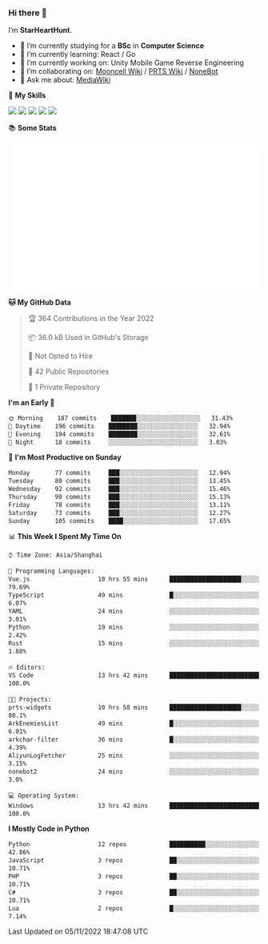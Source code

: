 ### Hi there 👋

I’m **StarHeartHunt**.

- 🏫 I’m currently studying for a **BSc** in **Computer Science**
- 🌱 I’m currently learning: React / Go
- 🔭 I’m currently working on: Unity Mobile Game Reverse Engineering
- 👯 I’m collaborating on: [Mooncell Wiki](https://fgo.wiki/) / [PRTS Wiki](http://prts.wiki/) / [NoneBot](https://github.com/nonebot)
- 💬 Ask me about: [MediaWiki](https://www.mediawiki.org)

🌟 **My Skills**

![](https://img.shields.io/badge/-Python-3e74a2?style=flat-square&logo=Python&logoColor=fff)
![](https://img.shields.io/badge/-Vue-4fc08d?style=flat-square&logo=vue.js&logoColor=fff)
![](https://img.shields.io/badge/-Node.js-339933?style=flat-square&logo=node.js&logoColor=fff)
![](https://img.shields.io/badge/-Linux-000000?style=flat-square&logo=Linux&logoColor=fff)
![](https://img.shields.io/badge/-Dotnet-512bd4?style=flat-square&logo=.net&logoColor=fff)

📚 **Some Stats**

![](https://github.com/StarHeartHunt/github-stats/blob/master/generated/overview.svg)

<!--START_SECTION:waka-->
**🐱 My GitHub Data** 

> 🏆 364 Contributions in the Year 2022
 > 
> 📦 36.0 kB Used in GitHub's Storage 
 > 
> 🚫 Not Opted to Hire
 > 
> 📜 42 Public Repositories 
 > 
> 🔑 1 Private Repository 
 > 
**I'm an Early 🐤** 

```text
🌞 Morning    187 commits    ███████░░░░░░░░░░░░░░░░░░   31.43% 
🌆 Daytime    196 commits    ████████░░░░░░░░░░░░░░░░░   32.94% 
🌃 Evening    194 commits    ████████░░░░░░░░░░░░░░░░░   32.61% 
🌙 Night      18 commits     ░░░░░░░░░░░░░░░░░░░░░░░░░   3.03%

```
📅 **I'm Most Productive on Sunday** 

```text
Monday       77 commits     ███░░░░░░░░░░░░░░░░░░░░░░   12.94% 
Tuesday      80 commits     ███░░░░░░░░░░░░░░░░░░░░░░   13.45% 
Wednesday    92 commits     ███░░░░░░░░░░░░░░░░░░░░░░   15.46% 
Thursday     90 commits     ███░░░░░░░░░░░░░░░░░░░░░░   15.13% 
Friday       78 commits     ███░░░░░░░░░░░░░░░░░░░░░░   13.11% 
Saturday     73 commits     ███░░░░░░░░░░░░░░░░░░░░░░   12.27% 
Sunday       105 commits    ████░░░░░░░░░░░░░░░░░░░░░   17.65%

```


📊 **This Week I Spent My Time On** 

```text
⌚︎ Time Zone: Asia/Shanghai

💬 Programming Languages: 
Vue.js                   10 hrs 55 mins      ████████████████████░░░░░   79.69% 
TypeScript               49 mins             █░░░░░░░░░░░░░░░░░░░░░░░░   6.07% 
YAML                     24 mins             ░░░░░░░░░░░░░░░░░░░░░░░░░   3.01% 
Python                   19 mins             ░░░░░░░░░░░░░░░░░░░░░░░░░   2.42% 
Rust                     15 mins             ░░░░░░░░░░░░░░░░░░░░░░░░░   1.88%

🔥 Editors: 
VS Code                  13 hrs 42 mins      █████████████████████████   100.0%

🐱‍💻 Projects: 
prts-widgets             10 hrs 58 mins      ████████████████████░░░░░   80.1% 
ArkEnemiesList           49 mins             █░░░░░░░░░░░░░░░░░░░░░░░░   6.01% 
arkchar-filter           36 mins             █░░░░░░░░░░░░░░░░░░░░░░░░   4.39% 
AliyunLogFetcher         25 mins             ░░░░░░░░░░░░░░░░░░░░░░░░░   3.15% 
nonebot2                 24 mins             ░░░░░░░░░░░░░░░░░░░░░░░░░   3.0%

💻 Operating System: 
Windows                  13 hrs 42 mins      █████████████████████████   100.0%

```

**I Mostly Code in Python** 

```text
Python                   12 repos            ██████████░░░░░░░░░░░░░░░   42.86% 
JavaScript               3 repos             ██░░░░░░░░░░░░░░░░░░░░░░░   10.71% 
PHP                      3 repos             ██░░░░░░░░░░░░░░░░░░░░░░░   10.71% 
C#                       3 repos             ██░░░░░░░░░░░░░░░░░░░░░░░   10.71% 
Lua                      2 repos             █░░░░░░░░░░░░░░░░░░░░░░░░   7.14%

```



 Last Updated on 05/11/2022 18:47:08 UTC
<!--END_SECTION:waka-->
